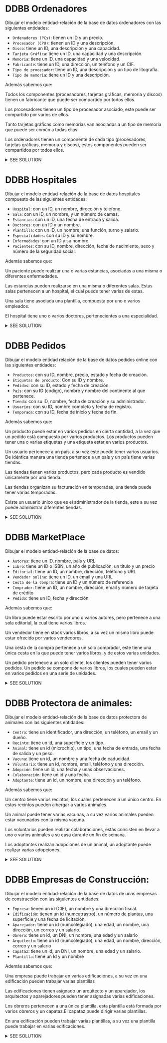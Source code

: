 # DDBB Ordenadores

Dibujar el modelo entidad-relación de la base de datos ordenadores con las siguientes entidades:

- `Ordenadores (PCs)`: tienen un ID y un precio.
- `Procesador (CPU)`: tienen un ID y una descripción.
- `Disco`: tiene un ID, una descripción y una capacidad.
- `Tarjeta Gráfica`: tiene un ID, una capacidad y una descripción.
- `Memoria`: tiene un ID, una capacidad y una velocidad.
- `Fabricante`: tiene un ID, una dirección, un teléfono y un CIF.
- `Tipo de procesador`: tiene un ID, una descripción y un tipo de litografía.
- `Tipo de memoria`: tiene un ID y una descripción.

Además sabemos que:

Todos los componentes (procesadores, tarjetas gráficas, memoria y discos) tienen un fabricante que puede ser compartido
por todos ellos.

Los procesadores tienen un tipo de procesador asociado, este puede ser compartido por varios de ellos.

Tanto tarjetas gráficas como memorias van asociados a un tipo de memoria que puede ser común a todas ellas.

Los ordenadores tienen un componente de cada tipo (procesadores, tarjetas gráficas, memoria y discos), estos componentes
pueden ser compartidos por todos ellos.

<details>
  <summary>SEE SOLUTION</summary>

```mermaid
erDiagram
    pcs {
        VARCHAR(20) pcid PK
        VARCHAR(20) id_cpu FK
        VARCHAR(20) id_disco FK
        VARCHAR(20) id_tgrafica FK
        VARCHAR(20) id_memoria FK
        DECIMAL(10) precio
    }

    cpu {
        VARCHAR(20) id_cpu PK
        VARCHAR(100) descripcion
        VARCHAR(20) id_fabricante FK
        VARCHAR(20) id_tipo_procesador FK
    }

    tipo_procesador {
        VARCHAR(20) id_tipo_procesador PK
        VARCHAR(100) descripcion
        INTEGER t_litografia
    }

    disco {
        VARCHAR(20) id_disco PK
        VARCHAR(100) descripcion
        INTEGER capacidad
        VARCHAR(20) id_fabricante FK
    }

    memoria {
        VARCHAR(20) id_memoria PK
        VARCHAR(20) id_tipo_memoria FK
        VARCHAR(20) id_fabricante FK
        INTEGER capacidad
        INTEGER velocidad
    }

    fabricante {
        VARCHAR(20) id_fabricante PK
        VARCHAR(80) direccion
        VARCHAR(15) telf
        VARCHAR(9) CIF
    }

    tgrafica {
        VARCHAR(20) id_tgrafica PK
        VARCHAR(20) id_tipo_memoria FK
        VARCHAR(20) id_fabricante FK
        INTEGER capacidad
        VARCHAR(100) descripcion
    }

    tipo_memoria {
        VARCHAR(20) id_tipo_memoria PK
        VARCHAR(100) descripcion
    }

%% Relación entre cpu y su fabricante y tipo de procesador
    cpu ||--o{ tipo_procesador: ""
    cpu ||--o{ pcs: ""
%% Relaciones de fabricante
    fabricante ||--o{ cpu: ""
    fabricante ||--o{ disco: ""
    fabricante ||--o{ memoria: ""
    fabricante ||--o{ tgrafica: ""
%% Relación entre disco y su fabricante
    disco ||--o{ pcs: ""
%% Relación entre memoria y sus componentes
    memoria ||--o{ tipo_memoria: ""
    memoria ||--o{ pcs: ""
%% Relación entre tgrafica y sus componentes
    tgrafica ||--o{ tipo_memoria: ""
    tgrafica ||--o{ pcs: ""
```

</details>

# DDBB Hospitales

Dibujar el modelo entidad-relación de la base de datos hospitales compuesto de las siguientes entidades:

- `Hospital`: con un ID, un nombre, dirección y teléfono.
- `Sala`: con un ID, un nombre, y un número de camas.
- `Estancias`: con un ID, una fecha de entrada y salida.
- `Doctores`: con un ID y un nombre.
- `Plantilla`: con un ID, un nombre, una función, turno y salario.
- `Especialidades`: con su ID y su nombre.
- `Enfermedades`: con un ID y su nombre.
- `Pacientes`: con su ID, nombre, dirección, fecha de nacimiento, sexo y número de la seguridad social.

Además sabemos que:

Un paciente puede realizar una o varias estancias, asociadas a una misma o diferentes enfermedades.

Las estancias pueden realizarse en una misma o diferentes salas. Estas salas pertenecen a un hospital, el cual puede
tener varias de estas.

Una sala tiene asociada una plantilla, compuesta por uno o varios empleados.

El hospital tiene uno o varios doctores, pertenecientes a una especialidad.

<details>
  <summary>SEE SOLUTION</summary>

```mermaid
erDiagram
    hospital {
        VARCHAR(5) Id_Hospital PK
        VARCHAR(20) nombreHospital
        VARCHAR(30) direccion
        VARCHAR(20) telefono
    }

    pacientes {
        VARCHAR(8) Id_Paciente PK
        VARCHAR(20) nombrePaciente
        VARCHAR(20) direccion
        DATE fechaNacimiento
        VARCHAR(1) Sexo
        VARCHAR(12) NSS
    }

    enfermedades {
        VARCHAR(5) Id_Enfermedad PK
        VARCHAR(20) nombreEnfermedad
    }

    estancias {
        INTEGER Id_Estancia PK
        VARCHAR(8) Id_Paciente FK
        DATE fechaEntrada
        DATE fechaSalida
        VARCHAR(5) Id_Hospital FK
        INTEGER Id_Sala FK
        VARCHAR(5) Id_Enfermedad FK
    }

    sala {
        INTEGER Id_Sala PK
        VARCHAR(5) Id_Hospital FK
        VARCHAR(25) nombreSala
        INTEGER numCamas
    }

    doctor {
        VARCHAR(8) Id_Doctor PK
        VARCHAR(5) Id_Hospital FK
        VARCHAR(25) nombreDoctor
        VARCHAR(5) Id_Especialidad FK
    }

    plantilla {
        VARCHAR(8) Id_Empleado PK
        VARCHAR(5) Id_Hospital FK
        INTEGER Id_Sala FK
        VARCHAR(25) nombreEmpleado
        VARCHAR(25) funcion
        VARCHAR(1) turno
        FLOAT salarioanual
    }

    especialidades {
        VARCHAR(5) Id_Especialidad PK
        VARCHAR(15) nombreEspecialidad
    }

%% Relaciones
    especialidades ||--o{ doctor: ""
    pacientes ||--o{ estancias: ""
    enfermedades ||--o{ estancias: ""
    hospital ||--o{ sala: ""
    hospital ||--o{ doctor: ""
    sala ||--o{ estancias: ""
    hospital ||--o{ plantilla: ""

```

</details>

# DDBB Pedidos

Dibujar el modelo entidad relación de la base de datos pedidos online con las siguientes entidades:

- `Productos`: con su ID, nombre, precio, estado y fecha de creación.
- `Etiquetas de producto`: Con su ID y nombre.
- `Pedidos`: con su ID, estado y fecha de creación.
- `País`: con su ID (código), nombre y nombre del continente al que pertenece.
- `Tienda`: con su ID, nombre, fecha de creación y su administrador.
- `Usuarios`: con su ID, nombre completo y fecha de registro.
- `Temporada`: con su ID, fecha de inicio y fecha de fin.

Además sabemos que:

Un producto puede estar en varios pedidos en cierta cantidad, a la vez que un pedido está compuesto por varios
productos. Los productos pueden tener una o varias etiquetas y una etiqueta estar en varios productos.

Un usuario pertenece a un país, a su vez este puede tener varios usuarios. De idéntica manera una tienda pertenece a un
país y un país tiene varias tiendas.

Las tiendas tienen varios productos, pero cada producto es vendido únicamente por una tienda.

Las tiendas organizan su facturación en temporadas, una tienda puede tener varias temporadas.

Existe un usuario único que es el administrador de la tienda, este a su vez puede administrar diferentes tiendas.

<details>
  <summary>SEE SOLUTION</summary>

```mermaid
erDiagram
    productos {
        INTEGER Id_Producto PK
        INTEGER Id_Vendedor FK
        VARCHAR(25) nombre
        INTEGER precio
        VARCHAR(1) estado
        DATE fechaCreacion
    }

    etiquetas_producto {
        INTEGER Id_Producto FK
        VARCHAR(5) Id_Etiqueta FK
    }

    etiquetas {
        VARCHAR(5) Id_Etiqueta PK
        VARCHAR(25) nombre
    }

    items_pedido {
        INTEGER ID_Pedido FK
        INTEGER ID_Producto FK
        INTEGER cantidad
    }

    pedidos {
        INTEGER Id_Pedido PK
        INTEGER ID_Usuario FK
        VARCHAR(1) estado
        DATE fechaCreacion
    }

    pais {
        VARCHAR(4) Id_Pais PK
        VARCHAR(25) nombre
        VARCHAR(25) nombreContinente
    }

    tienda {
        INTEGER Id_Pais PK
        VARCHAR(4) Id_Pais FK
        VARCHAR(25) nombre
        DATE fechaCreacion
        INTEGER Id_Admin FK
    }

    Usuarios {
        INTEGER Id_Usuario PK
        VARCHAR(25) nombreCompleto
        DATE fechaCreacion
        VARCHAR(4) Id_Pais FK
    }

    Temporada {
        INTEGER Id_Temporada PK
        INTEGER Id_Vendedor FK
        VARCHAR(4) Id_Pais FK
        DATE fechaInicio
        DATE fechaFin
    }

%% Relaciones
    productos ||--o{ etiquetas_producto: ""
    etiquetas ||--o{ etiquetas_producto: ""
    pedidos ||--o{ items_pedido: ""
    productos ||--o{ items_pedido: ""
    Usuarios ||--o{ pedidos : ""
    pais ||--o{ tienda: ""
    pais ||--o{ Usuarios: ""
    tienda ||--o{ Temporada: ""
    tienda ||--o{ productos: ""


```

</details>

# DDBB MarketPlace

Dibujar el modelo entidad-relación de la base de datos:

- `Autores`: tiene un ID, nombre, país y URL
- `Libro`: tiene un ID o ISBN, un año de publicación, un título y un precio
- `Editorial`: tiene un ID, un nombre, dirección, teléfono y URL
- `Vendedor online`: tiene un ID, un email y una URL
- `Cesta de la compra`: tiene un ID y un número de referencia
- `Comprador`: tiene un ID, un nombre, dirección, email y número de tarjeta de crédito
- `Pedido`: tiene un ID, fecha y dirección

Además sabemos que:

Un libro puede estar escrito por uno o varios autores, pero pertenece a una sola editorial, la cual tiene varios libros.

Un vendedor tiene en stock varios libros, a su vez un mismo libro puede estar ofrecido por varios vendedores.

Una cesta de la compra pertenece a un solo comprador, este tiene una única cesta en la que puede tener varios libros, y
de estos varias unidades.

Un pedido pertenece a un solo cliente, los clientes pueden tener varios pedidos. Un pedido se compone de varios libros,
los cuales pueden estar en varios pedidos en una serie de unidades.

<details>
  <summary>SEE SOLUTION</summary>

```mermaid
erDiagram
%% Entidades
    Autor {
        INTEGER Id_Autor
        VARCHAR(25) nombre
        VARCHAR(25) pais
        VARCHAR(35) URL
    }

    Autoria {
        INTEGER Id_Autoria PK
        INTEGER ISBN FK
        INTEGER Id_Autor FK
    }

    Libro {
        INTEGER ISBN PK
        INTEGER anioPublicacion
        VARCHAR(25) titulo
        FLOAT precio
    }

    Editorial {
        INTEGER Id_Editorial PK
        VARCHAR(25) nombre
        VARCHAR(35) direccion
        VARCHAR(9) telefono
        VARCHAR(35) URL
    }

    VendedorOnline {
        INTEGER Id_Vendedor PK
        VARCHAR(25) email
        VARCHAR(35) URL
    }

    CestaCompra {
        INTEGER Id_Cesta PK
        INTEGER Id_Comprador FK
        INTEGER cantidad
    }

    Comprador {
        INTEGER Id_Comprador PK
        VARCHAR(25) nombre
        VARCHAR(35) direccion
        VARCHAR(25) email
        VARCHAR(25) numTarjeta
    }

    Pedido {
        INTEGER Id_Pedido
        DATE fecha
        VARCHAR(35) direccionEnvio
    }
    ItemsCesta{
        INTEGER Id_ItemsCesta PK
        INTEGER Id_Cesta FK
        INTEGER ISBN FK
        INTEGER cantidad
    }

%% Relaciones
    Autor ||--o{ Autoria: ""
    Libro ||--o{ Autoria: ""
    Libro }o--|| Editorial: ""
    VendedorOnline ||--o{ Libro: ""
    Comprador ||-- ||CestaCompra: ""
    Comprador ||--o{ Pedido: ""
%% Relaciones N:M
    CestaCompra ||--o{ ItemsCesta: ""
    Libro ||--o{ ItemsCesta: ""
    VendedorOnline ||--o{ Libro: ""
    Libro ||--o{ Pedido: ""

```

</details>

# DDBB Protectora de animales:

Dibujar el modelo entidad-relación de la base de datos protectora de animales con las siguientes entidades:

- `Centro`: tiene un identificador, una dirección, un teléfono, un email y un dueño.
- `Recinto`: tiene un id, una superficie y un tipo.
- `Animal`: tiene un id (microchip), un tipo, una fecha de entrada, una fecha de salida y un peso.
- `Vacuna`: tiene un id, un nombre y una fecha de caducidad.
- `Voluntario`: tiene un id, nombre, email, teléfono y una dirección.
- `Adopción`: tiene un id, una fecha y unas observaciones.
- `Colaboración`: tiene un id y una fecha.
- `Adoptante`: tiene un id, un nombre, una dirección y un teléfono.

Además sabemos que:

Un centro tiene varios recintos, los cuales pertenecen a un único centro. En estos recintos pueden albergar a varios
animales.

Un animal puede tener varias vacunas, a su vez varios animales pueden estar vacunados con la misma vacuna.

Los voluntarios pueden realizar colaboraciones, estás consisten en llevar a uno o varios animales a su casa durante un
fin de semana.

Los adoptantes realizan adopciones de un animal, un adoptante puede realizar varias adopciones.


<details>
  <summary>SEE SOLUTION</summary>

```mermaid
erDiagram

%% Entidades
    CENTRO {
        int id PK
        string direccion
        string telefono
        string email
        string dueno
    }

    RECINTO {
        int id PK
        int Id_Centro FK
        float superficie
        string tipo

    }

    ANIMAL {
        int microchip PK
        int Id_Recinto FK
        string tipo
        date fecha_entrada
        date fecha_salida
        float peso
    }

    VACUNA {
        int id PK
        string nombre
        date fecha_caducidad
    }

    VOLUNTARIO {
        int id PK
        string nombre
        string email
        string telefono
        string direccion
    }

    ADOPCION {
        int id PK
        int Id_Animal FK
        int Id_Adoptante FK
        date fecha
        string observaciones

    }

    COLABORACION {
        int id PK
        int Id_Voluntario FK
        date fecha
    }

    ADOPTANTE {
        int id PK
        string nombre
        string direccion
        string telefono
    }
%%Tablas intermedias para la N a M    
    COLABORACION_ANIMAL {
        int id PK
        int Id_Colaboracion FK
        int Id_Animal FK
    }
    ANIMALES_VACUNAS {
        int id PK
        int Id_Animal FK
        int Id_Vacuna FK
    }

%% Relaciones
    CENTRO ||--o{ RECINTO : ""
    RECINTO ||--o{ ANIMAL : ""


    VOLUNTARIO ||--o{ COLABORACION : ""
    ANIMAL ||--o{ COLABORACION_ANIMAL : ""
    COLABORACION ||--o{ COLABORACION_ANIMAL : ""

    ADOPTANTE ||--o{ ADOPCION : ""
    ADOPCION ||--|| ANIMAL : ""
    ANIMAL ||--o{ ANIMALES_VACUNAS : ""
    VACUNA ||--o{ ANIMALES_VACUNAS : ""
    
```

</details>

# DDBB Empresas de Construcción:

Dibujar el modelo entidad-relación de la base de datos de unas empresas de construcción con las siguientes entidades:

- `Empresa`: tienen un id (CIF), un nombre y una dirección fiscal.
- `Edificación`: tienen un id (numcatrastro), un número de plantas, una superficie y una fecha de licitación.
- `Aparejador`: tiene un id (numcolegiado), una edad, un nombre, una dirección, un correo y un salario.
- `Obrero`: tiene un id, un DNI, un nombre, una edad y un salario
- `Arquitecto`: tiene un id (numcolegiado), una edad, un nombre, dirección, correo y un salario
- `Capataz`: tiene un id, un DNI, un nombre, una edad y un salario.
- `Plantilla`: tiene un Id y un nombre

Además sabemos que:

Una empresa puede trabajar en varias edificaciones, a su vez en una edificación pueden trabajar varias plantillas

Las edificaciones tienen asignado un arquitecto y un aparejador, los arquitectos y aparejadores pueden tener asignadas
varias edificaciones.

Los obreros pertenecen a una única plantilla, esta plantilla está formada por varios obreros y un capataz.El capataz
puede dirigir varias plantillas.

En una edificación pueden trabajar varias plantillas, a su vez una plantilla puede trabajar en varias edificaciones.


<details>
  <summary>SEE SOLUTION</summary>

```mermaid
erDiagram
%% Entidades
    EMPRESA {
        string CIF PK
        string nombre
        string direccion_fiscal
    }

    EDIFICACION {
        int numcatrastro PK
        int Id_Arquitecto FK
        int Id_Aparejador FK
        int numero_plantas
        float superficie
        date fecha_licitacion
    }

    APAREJADOR {
        int numcolegiado PK
        int edad
        string nombre
        string direccion
        string correo
        float salario
    }

    OBRERO {
        int id PK
        string DNI
        string nombre
        int edad
        float salario
    }

    ARQUITECTO {
        int numcolegiado PK
        int edad
        string nombre
        string direccion
        string correo
        float salario
    }

    CAPATAZ {
        int id PK
        string DNI
        string nombre
        int edad
        float salario
    }

    PLANTILLA {
        int id PK
        int Id_Capataz FK
        string nombre
    }

    PLANTILLA_EDIFICACION {
        int id PK
        int Id_Plantilla FK
        int Id_Edificacion FK
    }
    EMPRESA_EDIFICACION {
        int id PK
        int Id_Empresa FK
        int Id_Edificacion FK
    }

%% Relaciones
    EMPRESA ||--o{ EMPRESA_EDIFICACION : ""
    EDIFICACION ||--o{ EMPRESA_EDIFICACION : ""

    EDIFICACION }o--|| ARQUITECTO : ""
    EDIFICACION }o--|| APAREJADOR : ""

    EDIFICACION ||--o{ PLANTILLA_EDIFICACION : ""
    PLANTILLA ||--o{ PLANTILLA_EDIFICACION : ""

    PLANTILLA }|--|| CAPATAZ : ""
    PLANTILLA ||--o{ OBRERO : ""

```

</details>
